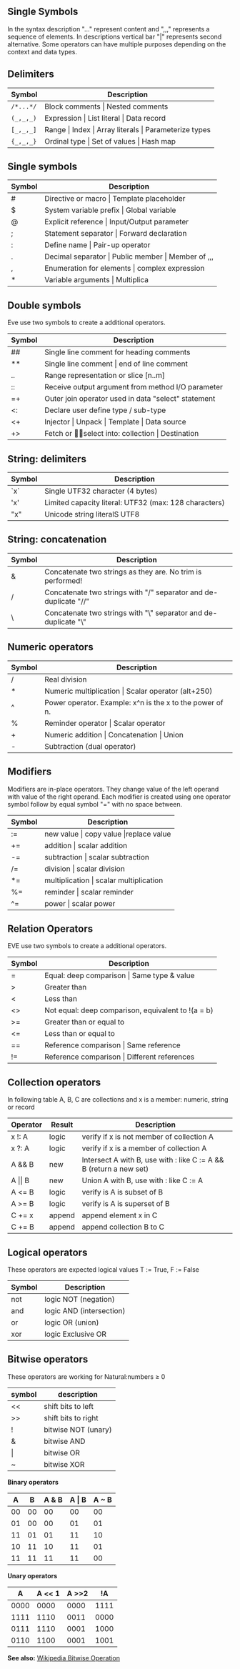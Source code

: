 ## Single Symbols

In the syntax description "..." represent content and ",,," represents a sequence of elements. In descriptions vertical bar "|" represents second alternative. Some operators can have multiple purposes depending on the context and data types.


## Delimiters

|Symbol     | Description
|-----------|--------------------------------------------------------------
| `/*...*/` | Block comments \| Nested comments
| `(_,_,_)` | Expression \| List literal \| Data record
| `[_,_,_]` | Range \| Index \| Array literals \| Parameterize types
| `{_,_,_}` | Ordinal type \| Set of values \| Hash map


## Single symbols

|Symbol | Description
|-------|--------------------------------------------------------------
| \#    | Directive or macro \| Template placeholder
| $     | System variable prefix \| Global variable
| @     | Explicit reference \| Input/Output parameter
| ;     | Statement separator \| Forward declaration
| :     | Define name \| Pair-up operator
| .     | Decimal separator \| Public member \| Member of ,,,
| ,     | Enumeration for elements \| complex expression 
| \*    | Variable arguments \| Multiplica

## Double symbols

Eve use two symbols to create a additional operators.

|Symbol| Description
|------|---------------------------------------------------------------
|\#\#  | Single line comment for heading comments
|\*\*  | Single line comment \| end of line comment
|..    | Range representation or slice [n..m] 
|::    | Receive output argument from method I/O parameter
|=+    | Outer join operator used in data "select" statement
|<:    | Declare user define type / sub-type 
|<+    | Injector \| Unpack  \| Template \| Data source
|+>    | Fetch or select into: collection \| Destination

## String: delimiters

|Symbol| Description
|------|---------------------------------------------------------------
|\`x\` | Single  UTF32 character (4 bytes)
|'x'   | Limited capacity literal: UTF32 (max: 128 characters)
|"x"   | Unicode string literalS UTF8

## String: concatenation

|Symbol| Description
|------|---------------------------------------------------------------
|  &   | Concatenate two strings as they are. No trim is performed!
|  /   | Concatenate two strings with "/" separator and de-duplicate "//"   
|  \\  | Concatenate two strings with "\\" separator and de-duplicate "\\"   

## Numeric operators

|Symbol |  Description
|-------|----------------------------------------------------------------
| /     | Real division
| *     | Numeric multiplication \| Scalar operator (alt+250) 
| ^     | Power operator. Example: x^n is the x to the power of n.
| %     | Reminder operator \| Scalar operator
| \+    | Numeric addition \| Concatenation \| Union
| \-    | Subtraction (dual operator)

## Modifiers 
Modifiers are in-place operators. They change value of the left operand with value of the right operand. Each modifier is created using one operator symbol follow by equal symbol "=" with no space between.

|Symbol| Description
|------|------------------------------------------------------------------
| :=   | new value \| copy value \|replace value  
| +=   | addition \| scalar addition
| -=   | subtraction  \| scalar subtraction
| /=   | division  \| scalar division
| *=   | multiplication \| scalar multiplication
| %=   | reminder \| scalar reminder
| ^=   | power \| scalar power

## Relation Operators

EVE use two symbols to create a additional operators.

|Symbol| Description
|------|-----------------------------------------------------------------------
|  =   | Equal: deep comparison \| Same type & value 
|  >   | Greater than 
|  <   | Less than    
|  <>  | Not equal: deep comparison, equivalent to !(a = b)
|  >=  | Greater than or equal to
|  <=  | Less than or equal to
|  ==  | Reference comparison  \| Same reference
|  !=  | Reference comparison  \| Different references
   
 
## Collection operators

In following table A, B, C are collections and x is a member: numeric, string or record

|Operator | Result  | Description
|---------|---------|-------------------------------------------------------------------
| x !: A  | logic   | verify if x is not member of collection A
| x ?: A  | logic   | verify if x is a member of collection A
| A && B  | new     | Intersect A with B, use with : like C := A && B (return a new set)
| A \|\| B| new     | Union A with B, use with : like C := A || B (return a new set)
| A <= B  | logic   | verify is A is subset of B
| A >= B  | logic   | verify is A is superset of B
| C += x  | append  | append element x in C
| C += B  | append  | append collection B to C
        
## Logical operators

These operators are expected logical values T := True, F := False

| Symbol | Description
|--------|-----------------------------------------------
|  not   | logic NOT (negation) 
|  and   | logic AND (intersection) 
|  or    | logic OR  (union)
|  xor   | logic Exclusive OR

## Bitwise operators

These operators are working for Natural:numbers ≥ 0

 symbol | description
--------|----------------------------------
  \<\<  | shift bits to left  
  \>\>  | shift bits to right
  !     | bitwise NOT (unary)
  &     | bitwise AND
  \|    | bitwise OR
  ~     | bitwise XOR

**Binary operators**

 A    | B   |A  &  B| A \| B| A ~ B
------|-----|-------|-------|--------
 00   | 00  |00     | 00    |  00    
 01   | 00  |00     | 01    |  01    
 11   | 01  |01     | 11    |  10    
 10   | 11  |10     | 11    |  01    
 11   | 11  |11     | 11    |  00    

**Unary operators**

 A    |A \<\<  1| A \>\>2 | !A
------|---------|---------|-------
 0000 | 0000    | 0000    | 1111
 1111 | 1110    | 0011    | 0000
 0111 | 1110    | 0001    | 1000
 0110 | 1100    | 0001    | 1001

**See also:** [Wikipedia Bitwise Operation](https://en.wikipedia.org/wiki/Bitwise_operation)